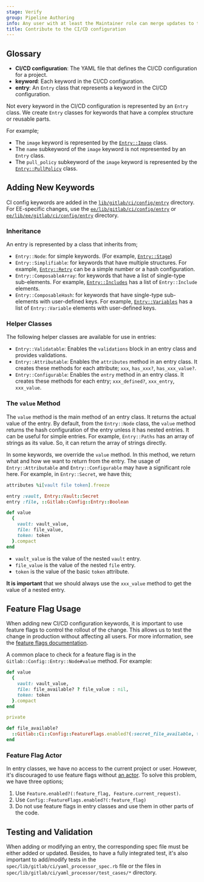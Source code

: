 ```yaml
---
stage: Verify
group: Pipeline Authoring
info: Any user with at least the Maintainer role can merge updates to this content. For details, see https://docs.gitlab.com/development/development_processes/#development-guidelines-review.
title: Contribute to the CI/CD configuration
---
```


## Glossary

- **CI/CD configuration**: The YAML file that defines the CI/CD configuration for a project.
- **keyword**: Each keyword in the CI/CD configuration.
- **entry**: An `Entry` class that represents a keyword in the CI/CD configuration.

Not every keyword in the CI/CD configuration is represented by an `Entry` class.
We create `Entry` classes for keywords that have a complex structure or reusable parts.

For example;

- The `image` keyword is represented by the [`Entry::Image`](https://gitlab.com/gitlab-org/gitlab/-/blob/master/lib/gitlab/ci/config/entry/image.rb) class.
- The `name` subkeyword of the `image` keyword is not represented by an `Entry` class.
- The `pull_policy` subkeyword of the `image` keyword is represented by the [`Entry::PullPolicy`](https://gitlab.com/gitlab-org/gitlab/-/blob/master/lib/gitlab/ci/config/entry/pull_policy.rb) class.

## Adding New Keywords

CI config keywords are added in the [`lib/gitlab/ci/config/entry`](https://gitlab.com/gitlab-org/gitlab/-/tree/master/lib/gitlab/ci/config/entry) directory.
For EE-specific changes, use the [`ee/lib/gitlab/ci/config/entry`](https://gitlab.com/gitlab-org/gitlab/-/tree/master/ee/lib/gitlab/ci/config/entry)
or [`ee/lib/ee/gitlab/ci/config/entry`](https://gitlab.com/gitlab-org/gitlab/-/tree/master/ee/lib/ee/gitlab/ci/config/entry) directory.

### Inheritance

An entry is represented by a class that inherits from;

- `Entry::Node`: for simple keywords.
  (For example, [`Entry::Stage`](https://gitlab.com/gitlab-org/gitlab/-/blob/master/lib/gitlab/ci/config/entry/stage.rb))
- `Entry::Simplifiable`: for keywords that have multiple structures.
  For example, [`Entry::Retry`](https://gitlab.com/gitlab-org/gitlab/-/blob/master/lib/gitlab/ci/config/entry/retry.rb) can be a simple number or a hash configuration.
- `Entry::ComposableArray`: for keywords that have a list of single-type sub-elements.
  For example, [`Entry::Includes`](https://gitlab.com/gitlab-org/gitlab/-/blob/master/lib/gitlab/ci/config/entry/includes.rb) has a list of `Entry::Include` elements.
- `Entry::ComposableHash`: for keywords that have single-type sub-elements with user-defined keys.
  For example, [`Entry::Variables`](https://gitlab.com/gitlab-org/gitlab/-/blob/master/lib/gitlab/ci/config/entry/variables.rb) has a list of `Entry::Variable` elements with user-defined keys.

### Helper Classes

The following helper classes are available for use in entries:

- `Entry::Validatable`: Enables the `validations` block in an entry class and provides validations.
- `Entry::Attributable`: Enables the `attributes` method in an entry class. It creates these methods for each attribute; `xxx`, `has_xxx?`, `has_xxx_value?`.
- `Entry::Configurable`: Enables the `entry` method in an entry class. It creates these methods for each entry; `xxx_defined?`, `xxx_entry`, `xxx_value`.

### The `value` Method

The `value` method is the main method of an entry class. It returns the actual value of the entry.
By default, from the `Entry::Node` class, the `value` method returns the hash configuration of the entry unless it has nested entries.
It can be useful for simple entries. For example, `Entry::Paths` has an array of strings as its value. So, it can return the array of strings directly.

In some keywords, we override the `value` method. In this method, we return what and how we want to return from the entry.
The usage of `Entry::Attributable` and `Entry::Configurable` may have a significant role here. For example,
in `Entry::Secret`, we have this;

```ruby
attributes %i[vault file token].freeze

entry :vault, Entry::Vault::Secret
entry :file, ::Gitlab::Config::Entry::Boolean

def value
  {
    vault: vault_value,
    file: file_value,
    token: token
  }.compact
end
```

- `vault_value` is the value of the nested `vault` entry.
- `file_value` is the value of the nested `file` entry.
- `token` is the value of the basic `token` attribute.

**It is important** that we should always use the `xxx_value` method to get the value of a nested entry.

## Feature Flag Usage

When adding new CI/CD configuration keywords, it is important to use feature flags to control the rollout of the change.
This allows us to test the change in production without affecting all users. For more information, see the [feature flags documentation](../feature_flags/_index.md).

A common place to check for a feature flag is in the `Gitlab::Config::Entry::Node#value` method. For example:

```ruby
def value
  {
    vault: vault_value,
    file: file_available? ? file_value : nil,
    token: token
  }.compact
end

private

def file_available?
  ::Gitlab::Ci::Config::FeatureFlags.enabled?(:secret_file_available, type: :beta)
end
```

### Feature Flag Actor

In entry classes, we have no access to the current project or user. However, it's discouraged to use feature flags without [an actor](../feature_flags/_index.md#feature-actors).
To solve this problem, we have three options;

1. Use `Feature.enabled?(:feature_flag, Feature.current_request)`.
1. Use `Config::FeatureFlags.enabled?(:feature_flag)`
1. Do not use feature flags in entry classes and use them in other parts of the code.

## Testing and Validation

When adding or modifying an entry, the corresponding spec file must be either added or updated.
Besides, to have a fully integrated test, it's also important to add/modify tests in the `spec/lib/gitlab/ci/yaml_processor_spec.rb` file or
the files in `spec/lib/gitlab/ci/yaml_processor/test_cases/*` directory.
